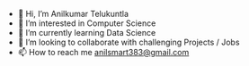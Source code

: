 - 👋 Hi, I’m Anilkumar Telukuntla
- 👀 I’m interested in Computer Science
- 🌱 I’m currently learning Data Science
- 💞️ I’m looking to collaborate with challenging Projects / Jobs
- 📫 How to reach me anilsmart383@gmail.com

<!---
anilsmart383/anilsmart383 is a ✨ special ✨ repository because its `README.md` (this file) appears on your GitHub profile.
You can click the Preview link to take a look at your changes.
--->

